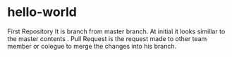 # hello-world
First Repository
It is branch from master branch. At initial it looks simillar to the master contents .
Pull Request is the request made to other team member or colegue to merge the changes into his branch.

